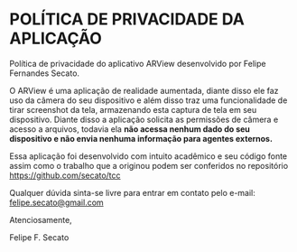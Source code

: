
# POLÍTICA DE PRIVACIDADE DA APLICAÇÃO

Política de privacidade do aplicativo ARView desenvolvido por Felipe Fernandes Secato.

O ARView é uma aplicação de realidade aumentada, diante disso ele faz uso da câmera do seu dispositivo e além disso traz uma funcionalidade de tirar screenshot da tela, armazenando esta captura de tela em seu dispositivo. Diante disso a aplicação solicita as permissões de câmera e acesso a arquivos, todavia ela **não acessa nenhum dado do seu dispositivo e não envia nenhuma informação para agentes externos.**


Essa aplicação foi desenvolvido com intuito acadêmico e seu código fonte assim como o trabalho que a originou podem ser conferidos no repositório https://github.com/secato/tcc

Qualquer dúvida sinta-se livre para entrar em contato pelo e-mail: felipe.secato@gmail.com

Atenciosamente,

Felipe F. Secato
